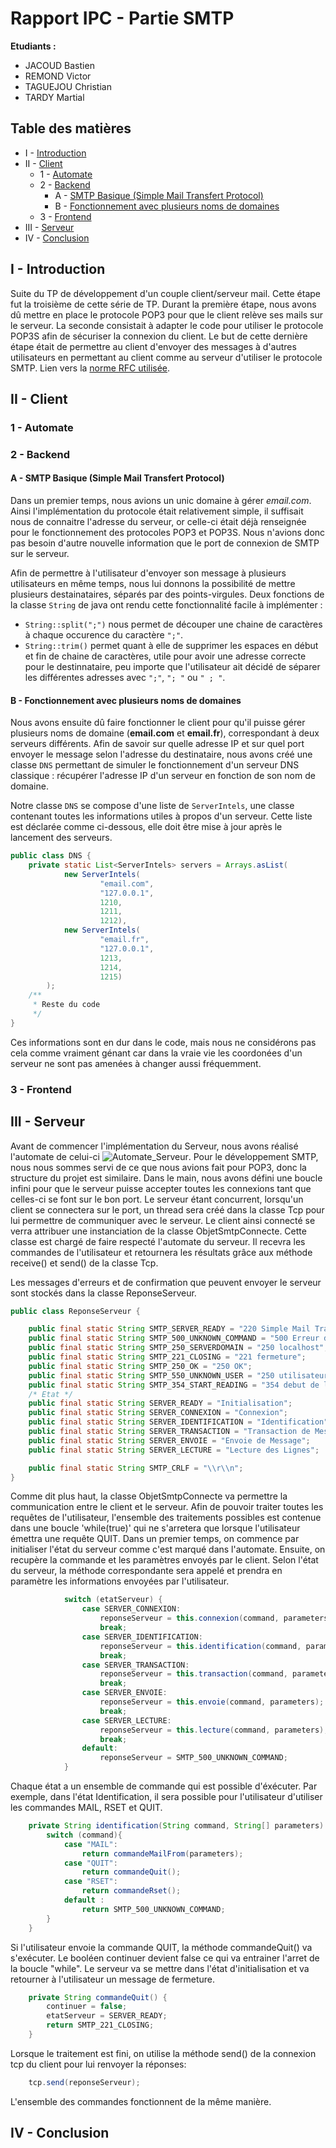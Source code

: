 # Rapport IPC - Partie SMTP <a name="" />

**Etudiants :**
*  JACOUD Bastien
*  REMOND Victor
*  TAGUEJOU Christian
*  TARDY Martial

[RFC]: https://tools.ietf.org/html/rfc5321

## Table des matières

  * I - [Introduction](#I)
  * II - [Client](#II)
    * 1 - [Automate](#II1)
    * 2 - [Backend](#II2)
      * A - [SMTP Basique (Simple Mail Transfert Protocol)](#II2A)
      * B - [Fonctionnement avec plusieurs noms de domaines](#II2B)
    * 3 - [Frontend](#II3)
  * III - [Serveur](#III)
  * IV - [Conclusion](#IV)

## I - Introduction<a name="I" />
Suite du TP de développement d'un couple client/serveur mail.
Cette étape fut la troisième de cette série de TP.
Durant la première étape, nous avons dû mettre en place le protocole POP3 pour que le client relève ses mails sur le serveur.
La seconde consistait à adapter le code pour utiliser le protocole POP3S afin de sécuriser la connexion du client.
Le but de cette dernière étape était de permettre au client d'envoyer des messages à d'autres utilisateurs en permettant au client comme au serveur d'utiliser le protocole SMTP.
Lien vers la [norme RFC utilisée][RFC].

## II - Client <a name="II" />

### 1 - Automate <a name="II1" />

### 2 - Backend <a name="II2" />

#### A - SMTP Basique (Simple Mail Transfert Protocol) <a name="II2A" />
Dans un premier temps, nous avions un unic domaine à gérer *email.com*.
Ainsi l'implémentation du protocole était relativement simple, il suffisait nous de connaitre l'adresse du serveur, or celle-ci était déjà renseignée pour le fonctionnement des protocoles POP3 et POP3S. 
Nous n'avions donc pas besoin d'autre nouvelle information que le port de connexion de SMTP sur le serveur.

Afin de permettre à l'utilisateur d'envoyer son message à plusieurs utilisateurs en même temps, nous lui donnons la possibilité de mettre plusieurs destainataires, séparés par des points-virgules.
Deux fonctions de la classe ```String``` de java ont rendu cette fonctionnalité facile à implémenter :
*  ```String::split(";")``` nous permet de découper une chaine de caractères à chaque occurence du caractère ```";"```.
*  ```String::trim()``` permet quant à elle de supprimer les espaces en début et fin de chaine de caractères, utile pour avoir une adresse correcte pour le destinnataire, peu importe que l'utilisateur ait décidé de séparer les différentes adresses avec ```";"```, ```"; "``` ou ```" ; "```.

#### B - Fonctionnement avec plusieurs noms de domaines <a name="II2B" />
Nous avons ensuite dû faire fonctionner le client pour qu'il puisse gérer plusieurs noms de domaine (**email.com** et **email.fr**), correspondant à deux serveurs différents.
Afin de savoir sur quelle adresse IP et sur quel port envoyer le message selon l'adresse du destinataire, nous avons créé une classe ```DNS``` permettant de simuler le fonctionnement d'un serveur DNS classique : récupérer l'adresse IP d'un serveur en fonction de son nom de domaine.

Notre classe ```DNS``` se compose d'une liste de ```ServerIntels```, une classe contenant toutes les informations utiles à propos d'un serveur.
Cette liste est déclarée comme ci-dessous, elle doit être mise à jour après le lancement des serveurs.
```java
public class DNS {
	private static List<ServerIntels> servers = Arrays.asList(
			new ServerIntels(
					"email.com",
					"127.0.0.1",
					1210,
					1211,
					1212),
			new ServerIntels(
					"email.fr",
					"127.0.0.1",
					1213,
					1214,
					1215)
		);
	/**
	 * Reste du code
	 */
}
```
Ces informations sont en dur dans le code, mais nous ne considérons pas cela comme vraiment génant car dans la vraie vie les coordonées d'un serveur ne sont pas amenées à changer aussi fréquemment.

### 3 - Frontend <a name="II3" />


## III - Serveur <a name="III" />
Avant de commencer l'implémentation du Serveur, nous avons réalisé l'automate de celui-ci 
![Automate_Serveur](https://raw.githubusercontent.com/Elomidas/POP3/Serveur/images/Automate-serveur.png).
Pour le développement SMTP, nous nous sommes servi de ce que nous avions fait pour POP3, donc la structure du projet est similaire.
Dans le main, nous avons défini une boucle infini pour que le serveur puisse accepter toutes les connexions tant que celles-ci se font sur le bon port. Le serveur étant concurrent, lorsqu'un client se connectera sur le port, un thread sera créé dans la classe Tcp pour lui permettre de communiquer avec le serveur.
Le client ainsi connecté se verra attribuer une instanciation de la classe ObjetSmtpConnecte. Cette classe est chargé de faire respecté l'automate du serveur. Il recevra les commandes de l'utilisateur et retournera les résultats grâce aux méthode receive() et send() de la classe Tcp. 

Les messages d'erreurs et de confirmation que peuvent envoyer le serveur sont stockés dans la classe ReponseServeur.
```java
public class ReponseServeur {

	public final static String SMTP_SERVER_READY = "220 Simple Mail Transfer Service Ready";
	public final static String SMTP_500_UNKNOWN_COMMAND = "500 Erreur de syntaxe, commande non reconnue";
	public final static String SMTP_250_SERVERDOMAIN = "250 localhost";
	public final static String SMTP_221_CLOSING = "221 fermeture";
	public final static String SMTP_250_OK = "250 OK";
	public final static String SMTP_550_UNKNOWN_USER = "250 utilisateur inconnu";
	public final static String SMTP_354_START_READING = "354 debut de lecture";
	/* Etat */
	public final static String SERVER_READY = "Initialisation";
	public final static String SERVER_CONNEXION = "Connexion";
	public final static String SERVER_IDENTIFICATION = "Identification";
	public final static String SERVER_TRANSACTION = "Transaction de Messagerie";
	public final static String SERVER_ENVOIE = "Envoie de Message";
	public final static String SERVER_LECTURE = "Lecture des Lignes";

	public final static String SMTP_CRLF = "\\r\\n";
}
```
Comme dit plus haut, la classe ObjetSmtpConnecte va permettre la communication entre le client et le serveur. Afin de pouvoir traiter toutes les requêtes de l'utilisateur, l'ensemble des traitements possibles est contenue dans une boucle 'while(true)' qui ne s'arretera que lorsque l'utilisateur émettra une requête QUIT.
Dans un premier temps, on commence par initialiser l'état du serveur comme c'est marqué dans l'automate. Ensuite, on recupère la commande et les paramètres envoyés par le client. Selon l'état du serveur, la méthode correspondante sera appelé et prendra en paramètre les informations envoyées par l'utilisateur.
```java
			switch (etatServeur) {
				case SERVER_CONNEXION:
					reponseServeur = this.connexion(command, parameters);
					break;
				case SERVER_IDENTIFICATION:
					reponseServeur = this.identification(command, parameters);
					break;
				case SERVER_TRANSACTION:
					reponseServeur = this.transaction(command, parameters);
					break;
				case SERVER_ENVOIE:
					reponseServeur = this.envoie(command, parameters);
					break;
				case SERVER_LECTURE:
					reponseServeur = this.lecture(command, parameters);
					break;
				default:
					reponseServeur = SMTP_500_UNKNOWN_COMMAND;
			}
```
Chaque état a un ensemble de commande qui est possible d'éxécuter. Par exemple, dans l'état Identification, il sera possible pour l'utilisateur d'utiliser les commandes MAIL, RSET et QUIT.
```java
	private String identification(String command, String[] parameters) {
		switch (command){
			case "MAIL":
				return commandeMailFrom(parameters);
			case "QUIT":
				return commandeQuit();
			case "RSET":
				return commandeRset();
			default :
				return SMTP_500_UNKNOWN_COMMAND;
		}
	}
```
Si l'utilisateur envoie la commande QUIT, la méthode commandeQuit() va s'exécuter. Le booléen continuer devient false ce qui va entrainer l'arret de la boucle "while". Le serveur va se mettre dans l'état d'initialisation et va retourner à l'utilisateur un message de fermeture.
```java
	private String commandeQuit() {
		continuer = false;
		etatServeur = SERVER_READY;
		return SMTP_221_CLOSING;
	}
```
Lorsque le traitement est fini, on utilise la méthode send() de la connexion tcp du client pour lui renvoyer la réponses:
```java
	tcp.send(reponseServeur);
```
L'ensemble des commandes fonctionnent de la même manière.
## IV - Conclusion <a name="IV" />
